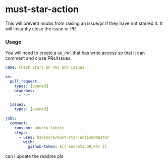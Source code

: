 # must-star-action

This will prevent noobs from raising an issue/pr if they have not starred it. It will instantly close the issue or PR.

### Usage

You will need to create a `GH_PAT` that has write access so that it can comment and close PRs/Issues.

```yaml
name: Check Stars on PRs and Issues

on:
  pull_request:
    types: [opened]
    branches:
      - "*"

  issues:
    types: [opened]

jobs:
  comment:
    runs-on: ubuntu-latest
    steps:
      - uses: hacksore/must-star-action@master
        with:
          github-token: ${{ secrets.GH_PAT }}
```

can i update the readme pls
